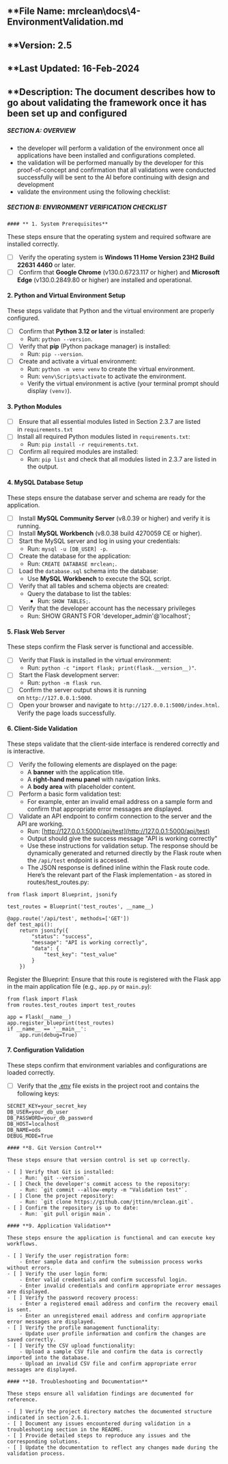 ## **File Name: mrclean\docs\4-EnvironmentValidation.md
## **Version: 2.5
## **Last Updated: 16-Feb-2024
## **Description: The document describes how to go about validating the framework once it has been set up and configured

##### SECTION A: OVERVIEW

- the developer will perform a validation of the environment once all applications have been installed and configurations completed.
- the validation will be performed manually by the developer for this proof-of-concept and confirmation that all validations were conducted successfully will be sent to the AI before continuing with design and development
- validate the environment using the following checklist:
    
##### SECTION B: ENVIRONMENT VERIFICATION CHECKLIST

    #### ** 1. System Prerequisites**
 
 These steps ensure that the operating system and required software are installed correctly.
 
 - [ ]  Verify the operating system is **Windows 11 Home Version 23H2 Build 22631 4460** or later.
 - [ ]  Confirm that **Google Chrome** (v130.0.6723.117 or higher) and **Microsoft Edge** (v130.0.2849.80 or higher) are installed and operational.
 
 #### **2. Python and Virtual Environment Setup**
 
 These steps validate that Python and the virtual environment are properly configured.
 
 - [ ]  Confirm that **Python 3.12 or later** is installed:
     - Run: `python --version`.
 - [ ]  Verify that **pip** (Python package manager) is installed:
     - Run: `pip --version`.
 - [ ]  Create and activate a virtual environment:
     - Run: `python -m venv venv` to create the virtual environment.
     - Run: `venv\Scripts\activate` to activate the environment.
     - Verify the virtual environment is active (your terminal prompt should display `(venv)`).
 
 #### **3. Python Modules**
 
 - [ ]  Ensure that all essential modules listed in Section 2.3.7 are listed in `requirements.txt`
 - [ ] Install all required Python modules listed in `requirements.txt`:
     - Run: `pip install -r requirements.txt`.
 - [ ]  Confirm all required modules are installed:
     - Run: `pip list` and check that all modules listed in 2.3.7 are listed in the output.
 
 #### **4. MySQL Database Setup**
 
 These steps ensure the database server and schema are ready for the application.
 
 - [ ]  Install **MySQL Community Server** (v8.0.39 or higher) and verify it is running.
 - [ ]  Install **MySQL Workbench** (v8.0.38 build 4270059 CE or higher).
 - [ ]  Start the MySQL server and log in using your credentials:
     - Run: `mysql -u [DB_USER] -p`.
 - [ ]  Create the database for the application:
     - Run: `CREATE DATABASE mrclean;`.
 - [ ]  Load the `database.sql` schema into the database:
     - Use **MySQL Workbench** to execute the SQL script.
 - [ ]  Verify that all tables and schema objects are created:
     - Query the database to list the tables:
         - Run: `SHOW TABLES;`.
 - [ ]  Verify that the developer account has the necessary privileges
     - Run: SHOW GRANTS FOR 'developer_admin'@'localhost';
 
 #### **5. Flask Web Server**
 
 These steps confirm the Flask server is functional and accessible.
 
 - [ ]  Verify that Flask is installed in the virtual environment:
     - Run: `python -c "import flask; print(flask.__version__)"`.
 - [ ]  Start the Flask development server:
     - Run: `python -m flask run`.
 - [ ]  Confirm the server output shows it is running on `http://127.0.0.1:5000`.
 - [ ]  Open your browser and navigate to `http://127.0.0.1:5000/index.html`. Verify the page loads successfully.
 
 #### **6. Client-Side Validation**
 
 These steps validate that the client-side interface is rendered correctly and is interactive.
 
 - [ ]  Verify the following elements are displayed on the page:
     - A **banner** with the application title.
     - A **right-hand menu panel** with navigation links.
     - A **body area** with placeholder content.
 - [ ]  Perform a basic form validation test:
     - For example, enter an invalid email address on a sample form and confirm that appropriate error messages are displayed.
 - [ ]  Validate an API endpoint to confirm connection to the server and the API are working.
     - Run: [http://127.0.0.1:5000/api/test](http://127.0.0.1:5000/api/test)
     - Output should give the success message "API is working correctly"
     - Use these instructions for validation setup. The response should be dynamically generated and returned directly by the Flask route when the `/api/test` endpoint is accessed.
     - The JSON response is defined inline within the Flask route code. Here’s the relevant part of the Flask implementation - as stored in routes/test_routes.py:
 
 ```
 from flask import Blueprint, jsonify 
 
 test_routes = Blueprint('test_routes', __name__)
 
 @app.route('/api/test', methods=['GET'])
 def test_api():
     return jsonify({
         "status": "success",
         "message": "API is working correctly",
         "data": {
             "test_key": "test_value"
         }
     })
 
 ```
 
 Register the Blueprint: Ensure that this route is registered with the Flask app in the main application file (e.g., `app.py` or `main.py`):
 
 ```
 from flask import Flask 
 from routes.test_routes import test_routes 
 
 app = Flask(__name__) 
 app.register_blueprint(test_routes) 
 if __name__ == '__main__': 
     app.run(debug=True)
 ```
 #### **7. Configuration Validation**

These steps confirm that environment variables and configurations are loaded correctly.

- [ ] Verify that the [.env](http://_vscodecontentref_/1) file exists in the project root and contains the following keys:

```plaintext
SECRET_KEY=your_secret_key 
DB_USER=your_db_user 
DB_PASSWORD=your_db_password 
DB_HOST=localhost 
DB_NAME=ods
DEBUG_MODE=True

#### **8. Git Version Control**

These steps ensure that version control is set up correctly.

- [ ] Verify that Git is installed:
    - Run: `git --version`.
- [ ] Check the developer's commit access to the repository:
    - Run: `git commit --allow-empty -m "Validation test"`.
- [ ] Clone the project repository:
    - Run: `git clone https://github.com/jttinn/mrclean.git`.
- [ ] Confirm the repository is up to date:
    - Run: `git pull origin main`.

#### **9. Application Validation**

These steps ensure the application is functional and can execute key workflows.

- [ ] Verify the user registration form:
    - Enter sample data and confirm the submission process works without errors.
- [ ] Verify the user login form:
    - Enter valid credentials and confirm successful login.
    - Enter invalid credentials and confirm appropriate error messages are displayed.
- [ ] Verify the password recovery process:
    - Enter a registered email address and confirm the recovery email is sent.
    - Enter an unregistered email address and confirm appropriate error messages are displayed.
- [ ] Verify the profile management functionality:
    - Update user profile information and confirm the changes are saved correctly.
- [ ] Verify the CSV upload functionality:
    - Upload a sample CSV file and confirm the data is correctly imported into the database.
    - Upload an invalid CSV file and confirm appropriate error messages are displayed.

#### **10. Troubleshooting and Documentation**

These steps ensure all validation findings are documented for reference.

- [ ] Verify the project directory matches the documented structure indicated in section 2.6.1.
- [ ] Document any issues encountered during validation in a troubleshooting section in the README.
- [ ] Provide detailed steps to reproduce any issues and the corresponding solutions.
- [ ] Update the documentation to reflect any changes made during the validation process.